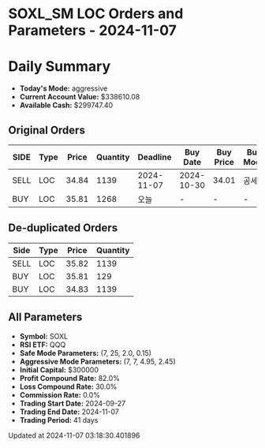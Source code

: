 # SOXL_SM LOC Orders and Parameters - 2024-11-07

# Daily Summary

- **Today's Mode:** aggressive
- **Current Account Value:** $338610.08
- **Available Cash:** $299747.40

## Original Orders

| SIDE | Type | Price | Quantity | Deadline | Buy Date | Buy Price | Buy Mode |
|------|------|-------|----------|----------|----------|-----------|----------|
| SELL | LOC | 34.84 | 1139 | 2024-11-07 | 2024-10-30 | 34.01 | 공세 |
| BUY | LOC | 35.81 | 1268 | 오늘 | - | - | - |

## De-duplicated Orders

| Side | Type | Price | Quantity |
|------|------|-------|----------|
| SELL | LOC | 35.82 | 1139 |
| BUY | LOC | 35.81 | 129 |
| BUY | LOC | 34.83 | 1139 |

## All Parameters

- **Symbol:** SOXL
- **RSI ETF:** QQQ
- **Safe Mode Parameters:** (7, 25, 2.0, 0.15)
- **Aggressive Mode Parameters:** (7, 7, 4.95, 2.45)
- **Initial Capital:** $300000
- **Profit Compound Rate:** 82.0%
- **Loss Compound Rate:** 30.0%
- **Commission Rate:** 0.0%
- **Trading Start Date:** 2024-09-27
- **Trading End Date:** 2024-11-07
- **Trading Period:** 41 days

Updated at 2024-11-07 03:18:30.401896
